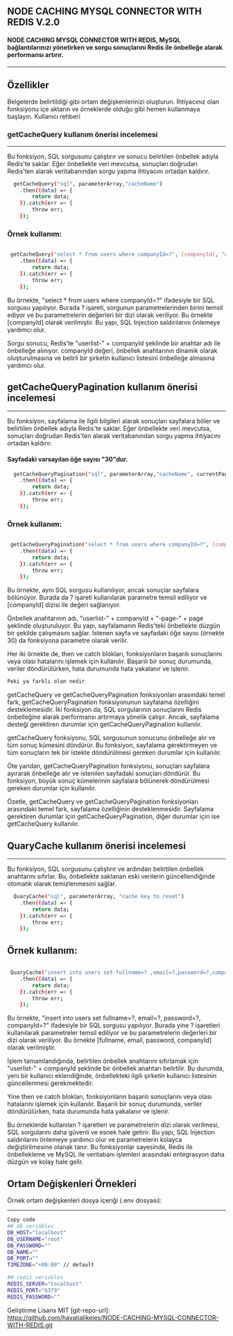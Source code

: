 ## NODE CACHING MYSQL CONNECTOR WITH REDIS V.2.0


#### NODE CACHING MYSQL CONNECTOR WITH REDIS, MySQL bağlantılarınızı yönetirken ve sorgu sonuçlarını Redis ile önbelleğe alarak performansı artırır.

----

## Özellikler

Belgelerde belirtildiği gibi ortam değişkenlerinizi oluşturun.
İhtiyacınız olan fonksiyonu içe aktarın ve örneklerde olduğu gibi hemen kullanmaya başlayın.
Kullanıcı rehberi

### getCacheQuery kullanım önerisi incelemesi
----

Bu fonksiyon, SQL sorgusunu çalıştırır ve sonucu belirtilen önbellek adıyla Redis'te saklar. Eğer önbellekte veri mevcutsa, sonuçları doğrudan Redis'ten alarak veritabanından sorgu yapma ihtiyacını ortadan kaldırır.

```sh
  getCacheQuery("sql", parameterArray,"cacheName")
    .then((data) => {
        return data;
    }).catch(err => {
        throw err;
    });
```
### Örnek kullanım:
```sh

 getCacheQuery("select * from users where companyId=?", [companyId], "userlist-" + companyId)
    .then((data) => {
        return data;
    }).catch(err => {
        throw err;
    });

```

Bu örnekte, "select * from users where companyId=?" ifadesiyle bir SQL sorgusu yapılıyor. Burada ? işareti, sorgunun parametrelerinden birini temsil ediyor ve bu parametrelerin değerleri bir dizi olarak veriliyor. Bu örnekte [companyId] olarak verilmiştir. Bu yapı, SQL Injection saldırılarını önlemeye yardımcı olur.

Sorgu sonucu, Redis'te "userlist-" + companyId şeklinde bir anahtar adı ile önbelleğe alınıyor. companyId değeri, önbellek anahtarının dinamik olarak oluşturulmasına ve belirli bir şirketin kullanıcı listesini önbelleğe almasına yardımcı olur.




## getCacheQueryPagination kullanım önerisi incelemesi
---
Bu fonksiyon, sayfalama ile ilgili bilgileri alarak sonuçları sayfalara böler ve belirtilen önbellek adıyla Redis'te saklar. Eğer önbellekte veri mevcutsa, sonuçları doğrudan Redis'ten alarak veritabanından sorgu yapma ihtiyacını ortadan kaldırır.

#### Sayfadaki varsayılan öğe sayısı "30"dur.
```sh
  getCacheQueryPagination("sql", parameterArray,"cacheName", currentPage, numberOfElementsIn thePage)
    .then((data) => {
        return data;
    }).catch(err => {
        throw err;
    });
```
### Örnek kullanım:
```sh

 getCacheQueryPagination("select * from users where companyId=?", [companyId], "userlist-" + companyId + "-page-" + page, page, 30)
    .then((data) => {
        return data;
    }).catch(err => {
        throw err;
    });
```
Bu örnekte, aynı SQL sorgusu kullanılıyor, ancak sonuçlar sayfalara bölünüyor. Burada da ? işareti kullanılarak parametre temsil ediliyor ve [companyId] dizisi ile değeri sağlanıyor.

Önbellek anahtarının adı, "userlist-" + companyId + "-page-" + page şeklinde oluşturuluyor. Bu yapı, sayfalamanın Redis'teki önbellekte düzgün bir şekilde çalışmasını sağlar. İstenen sayfa ve sayfadaki öğe sayısı (örnekte 30) da fonksiyona parametre olarak verilir.

Her iki örnekte de, then ve catch blokları, fonksiyonların başarılı sonuçlarını veya olası hatalarını işlemek için kullanılır. Başarılı bir sonuç durumunda, veriler döndürülürken, hata durumunda hata yakalanır ve işlenir.

```diff
Peki ya farklı olan nedir
```

getCacheQuery ve getCacheQueryPagination fonksiyonları arasındaki temel fark, getCacheQueryPagination fonksiyonunun sayfalama özelliğini desteklemesidir. İki fonksiyon da, SQL sorgularının sonuçlarını Redis önbelleğine alarak performansı artırmaya yönelik çalışır. Ancak, sayfalama desteği gerektiren durumlar için getCacheQueryPagination kullanılır.

getCacheQuery fonksiyonu, SQL sorgusunun sonucunu önbelleğe alır ve tüm sonuç kümesini döndürür. Bu fonksiyon, sayfalama gerektirmeyen ve tüm sonuçların tek bir istekte döndürülmesi gereken durumlar için kullanılır.

Öte yandan, getCacheQueryPagination fonksiyonu, sonuçları sayfalara ayırarak önbelleğe alır ve istenilen sayfadaki sonuçları döndürür. Bu fonksiyon, büyük sonuç kümelerinin sayfalara bölünerek döndürülmesi gereken durumlar için kullanılır.

Özetle, getCacheQuery ve getCacheQueryPagination fonksiyonları arasındaki temel fark, sayfalama özelliğinin desteklenmesidir. Sayfalama gerektiren durumlar için getCacheQueryPagination, diğer durumlar için ise getCacheQuery kullanılır.



## QuaryCache kullanım önerisi incelemesi
-------
Bu fonksiyon, SQL sorgusunu çalıştırır ve ardından belirtilen önbellek anahtarını sıfırlar. Bu, önbellekte saklanan eski verilerin güncellendiğinde otomatik olarak temizlenmesini sağlar.

```sh
  QuaryCache("sql", parameterArray, "cache key to reset")
    .then((data) => {
        return data;
    }).catch(err => {
        throw err;
    });
```
## Örnek kullanım:
```sh

 QuaryCache("insert into users set fullname=? ,email=?,password=?,companyId=?", [fullname, email, password, companyId], "userlist-" + companyId)
    .then((data) => {
        return data;
    }).catch(err => {
        throw err;
    });
```


Bu örnekte, "insert into users set fullname=?, email=?, password=?, companyId=?" ifadesiyle bir SQL sorgusu yapılıyor. Burada yine ? işaretleri kullanılarak parametreler temsil ediliyor ve bu parametrelerin değerleri bir dizi olarak veriliyor. Bu örnekte [fullname, email, password, companyId] olarak verilmiştir.

İşlem tamamlandığında, belirtilen önbellek anahtarını sıfırlamak için "userlist-" + companyId şeklinde bir önbellek anahtarı belirtilir. Bu durumda, yeni bir kullanıcı eklendiğinde, önbellekteki ilgili şirketin kullanıcı listesinin güncellenmesi gerekmektedir.

Yine then ve catch blokları, fonksiyonların başarılı sonuçlarını veya olası hatalarını işlemek için kullanılır. Başarılı bir sonuç durumunda, veriler döndürülürken, hata durumunda hata yakalanır ve işlenir.

Bu örneklerde kullanılan ? işaretleri ve parametrelerin dizi olarak verilmesi, SQL sorgularını daha güvenli ve esnek hale getirir. Bu yapı, SQL Injection saldırılarını önlemeye yardımcı olur ve parametrelerin kolayca değiştirilmesine olanak tanır. Bu fonksiyonlar sayesinde, Redis ile önbellekleme ve MySQL ile veritabanı işlemleri arasındaki entegrasyon daha düzgün ve kolay hale gelir.




## Ortam Değişkenleri Örnekleri
Örnek ortam değişkenleri dosya içeriği (.env dosyası):

---------
``` sh
Copy code
## db veriables
DB_HOST="localhost"
DB_USERNAME="root"
DB_PASSWORD=""
DB_NAME=""
DB_PORT=""
TIMEZONE="+00:00" // default

## redis veriables
REDIS_SERVER="localhost"
REDIS_PORT="6379"
REDIS_PASSWORD=""

```

Geliştirme
Lisans
MIT
[git-repo-url]: https://github.com/hayatialikeles/NODE-CACHING-MYSQL-CONNECTOR-WITH-REDIS.git